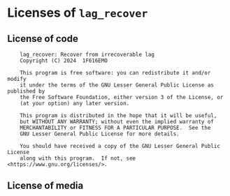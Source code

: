 # Licenses of `lag_recover`

## License of code

        lag_recover: Recover from irrecoverable lag
        Copyright (C) 2024  1F616EMO

        This program is free software: you can redistribute it and/or modify
        it under the terms of the GNU Lesser General Public License as published by
        the Free Software Foundation, either version 3 of the License, or
        (at your option) any later version.

        This program is distributed in the hope that it will be useful,
        but WITHOUT ANY WARRANTY; without even the implied warranty of
        MERCHANTABILITY or FITNESS FOR A PARTICULAR PURPOSE.  See the
        GNU Lesser General Public License for more details.

        You should have received a copy of the GNU Lesser General Public License
        along with this program.  If not, see <https://www.gnu.org/licenses/>.

## License of media
